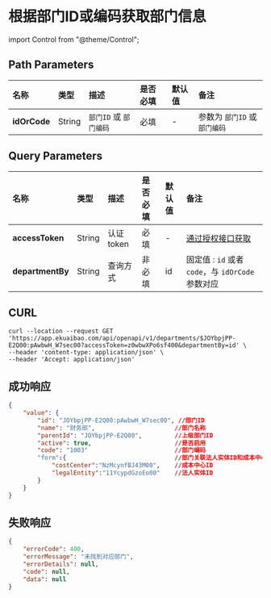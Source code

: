 # 根据部门ID或编码获取部门信息

import Control from "@theme/Control";

<Control
method="GET"
url="/api/openapi/v1/departments/$`idOrCode`"
/>

## Path Parameters

| 名称 | 类型 | 描述 | 是否必填 | 默认值 | 备注 |
| :--- | :--- | :--- | :--- |:--- | :--- |
| **idOrCode** | String | `部门ID` 或 `部门编码`| 必填 | - | 参数为 `部门ID` 或 `部门编码` | 

## Query Parameters

| 名称 | 类型 | 描述 | 是否必填 | 默认值 | 备注 |
| :--- | :--- | :--- | :--- |:--- | :--- |
| **accessToken**  | String | 认证token  | 必填   | -  | [通过授权接口获取](/docs/open-api/getting-started/auth) |
| **departmentBy** | String | 查询方式    | 非必填 | id | 固定值 : `id` 或者 `code`，与 `idOrCode` 参数对应 |

## CURL
```shell
curl --location --request GET 'https://app.ekuaibao.com/api/openapi/v1/departments/$JOYbpjPP-E2Q00:pAwbwH_W7sec00?accessToken=z0wbwXPo6sf400&departmentBy=id' \
--header 'content-type: application/json' \
--header 'Accept: application/json'
```

## 成功响应
```json
{
    "value": {
        "id": "JOYbpjPP-E2Q00:pAwbwH_W7sec00", //部门ID
        "name": "财务部",                      //部门名称
        "parentId": "JOYbpjPP-E2Q00",         //上级部门ID
        "active": true,                       //是否启用
        "code": "1003"                        //部门编码
        "form":{                              //部门关联法人实体ID和成本中心ID
            "costCenter":"NzMcynfBJ43M00",    //成本中心ID
            "legalEntity":"11YcypdGzoEo00"    //法人实体ID
        }
    }
}
```

## 失败响应
```json
{
    "errorCode": 400,
    "errorMessage": "未找到对应部门",
    "errorDetails": null,
    "code": null,
    "data": null
}
```

